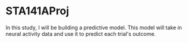 # STA141AProj
In this study, I will be building a predictive model. This model will take in neural activity data and use it to predict each trial's outcome.
